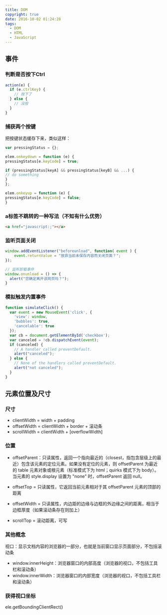 ```yaml
---
title: DOM
copyright: true
date: 2016-10-02 01:24:28
tags:
  - DOM
  - HTML
  - JavaScript
---
```


## 事件
### 判断是否按下Ctrl
```js
action(e) {
  if (e.ctrlKey) {
    // 按下了
  } else {
    // 没按
  }
}
```

### 捕获两个按键
把按键状态缓存下来，类似这样：

```js
var pressingStatus = {};

elem.onkeydown = function (e) {
pressingStatus[e.keyCode] = true;

if (pressingStatus[keyA] && pressingStatus[keyB] && ...) {
// do something
}
};

elem.onkeyup = function (e) {
pressingStatus[e.keyCode] = false;
}
```

### a标签不跳转的一种写法（不知有什么优势）
```html
<a href="javascript:;"></a>
```

### 监听页面关闭
```js
window.addEventListener("beforeunload", function( event ) {
    event.returnValue = "放弃当前未保存内容而关闭页面？";
});

// 监听卸载事件
window.onunload = () => {
  alert("您确定离开该网页吗？");
}
```

### 模拟触发内置事件
```js
function simulateClick() {
  var event = new MouseEvent('click', {
    'view': window,
    'bubbles': true,
    'cancelable': true
  });
  var cb = document.getElementById('checkbox'); 
  var canceled = !cb.dispatchEvent(event);
  if (canceled) {
    // A handler called preventDefault.
    alert("canceled");
  } else {
    // None of the handlers called preventDefault.
    alert("not canceled");
  }
}
```

## 元素位置及尺寸

### 尺寸
- clientWidth = width + padding
- offsetWidth = clientWidth + border + 滚动条
- scrollWidth = clientWidth + [overflowWidth]


### 位置
- offsetParent：只读属性，返回一个指向最近的（closest，指包含层级上的最近）包含该元素的定位元素。如果没有定位的元素，则 offsetParent 为最近的 table 元素对象或根元素（标准模式下为 html；quirks 模式下为 body）。当元素的 style.display 设置为 "none" 时，offsetParent 返回 null。

- offsetTop = 只读属性，它返回当前元素相对于其 offsetParent 元素的顶部的距离
- offsetWidth = 只读属性，内边距的边缘与边框的外边缘之间的距离，相当于边框厚度（如果滚动条存在则加上）
- scrollTop = 滚动距离，可写


### 其他概念
视口：显示文档内容的浏览器的一部分，也就是当前窗口显示页面部分，不包括滚动条
- window.innerHeight：浏览器窗口的内部高度（浏览器的视口，不包括工具栏和滚动条） 
- window.innerWidth：浏览器窗口的内部宽度（浏览器的视口，不包括工具栏和滚动条）


### 获得视口坐标
ele.getBoundingClientRect()
